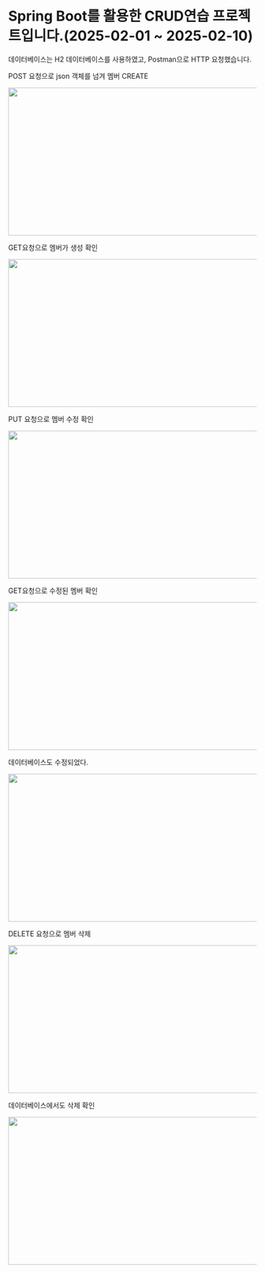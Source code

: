 # Spring Boot를 활용한 CRUD연습 프로젝트입니다.(2025-02-01 ~ 2025-02-10)
데이터베이스는 H2 데이터베이스를 사용하였고, Postman으로 HTTP 요청했습니다.


POST 요청으로 json 객체를 넘겨 멤버 CREATE

<img src="https://velog.velcdn.com/images/park_youngho/post/e202f96a-bcda-41d3-afac-8225399d2fd6/image.png"  width="600" height="300"/>


GET요청으로 멤버가 생성 확인

<img src="https://velog.velcdn.com/images/park_youngho/post/45e4d78f-7c7d-4ad9-8aeb-1dc6d91e649b/image.png"  width="600" height="300"/>


PUT 요청으로 멤버 수정 확인

<img src="https://velog.velcdn.com/images/park_youngho/post/dd6f2016-56c9-4962-a72c-523da27ed28b/image.png"  width="600" height="300"/>


GET요청으로 수정된 멤버 확인

<img src="https://velog.velcdn.com/images/park_youngho/post/ebb9cf12-9778-4880-b09d-da569482a554/image.png"  width="600" height="300"/>

데이터베이스도 수정되었다.

<img src="https://velog.velcdn.com/images/park_youngho/post/4c6d14cf-b3b2-405f-ba86-70a545295019/image.png"  width="600" height="300"/>

DELETE 요청으로 멤버 삭제

<img src="https://velog.velcdn.com/images/park_youngho/post/eda0d315-9afa-40d5-9b90-3ec31897b995/image.png"  width="600" height="300"/>

데이터베이스에서도 삭제 확인

<img src="https://velog.velcdn.com/images/park_youngho/post/d83a762c-c017-415d-b805-e21f7501f921/image.png"  width="600" height="300"/>
